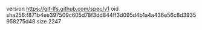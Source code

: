 version https://git-lfs.github.com/spec/v1
oid sha256:f871b4ee397509c605d78f3dd844ff3d095d4b1a4a436e56c8d3935958275d48
size 2247
